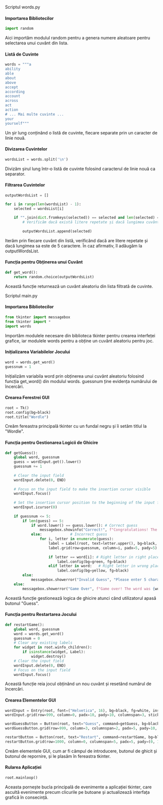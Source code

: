 Scriptul words.py

#### Importarea Bibliotecilor
```python
import random
```
Aici importăm modulul random pentru a genera numere aleatoare pentru selectarea unui cuvânt din lista.

#### Listă de Cuvinte
```python
words = """a
ability
able
about
above
accept
according
account
across
act
action
# ... Mai multe cuvinte ...
your
yourself"""
```
Un șir lung conținând o listă de cuvinte, fiecare separate prin un caracter de linie nouă.

#### Divizarea Cuvintelor
```python
wordsList = words.split('\n')
```
Divizăm șirul lung într-o listă de cuvinte folosind caracterul de linie nouă ca separator.

#### Filtrarea Cuvintelor
```python
outputWordsList = []

for i in range(len(wordsList) - 1):
    selected = wordsList[i]
    
    if "".join(dict.fromkeys(selected)) == selected and len(selected) == 5:
        # Verificăm dacă există litere repetate și dacă lungimea cuvântului este de 5 caractere
        
        outputWordsList.append(selected)
```
Iterăm prin fiecare cuvânt din listă, verificând dacă are litere repetate și dacă lungimea sa este de 5 caractere. În caz afirmativ, îl adăugăm la outputWordsList.

#### Funcția pentru Obținerea unui Cuvânt
```python
def get_word():
    return random.choice(outputWordsList)
```
Această funcție returnează un cuvânt aleatoriu din lista filtrată de cuvinte.

Scriptul main.py

#### Importarea Bibliotecilor
```python
from tkinter import messagebox
from tkinter import *
import words
```
Importăm modulele necesare din biblioteca tkinter pentru crearea interfeței grafice, iar modulele words pentru a obține un cuvânt aleatoriu pentru joc.

#### Inițializarea Variabilelor Jocului
```python
word = words.get_word()
guessnum = 1
```
Inițializăm variabila word prin obținerea unui cuvânt aleatoriu folosind funcția get_word() din modulul words. guessnum ține evidența numărului de încercări.

#### Crearea Ferestrei GUI
```python
root = Tk()
root.config(bg=black)
root.title("Wordle")
```
Creăm fereastra principală tkinter cu un fundal negru și îi setăm titlul la "Wordle".

#### Funcția pentru Gestionarea Logicii de Ghicire
```python
def getGuess():
    global word, guessnum
    guess = wordInput.get().lower()
    guessnum += 1
   
    # Clear the input field
    wordInput.delete(0, END)
   
    # Focus on the input field to make the insertion cursor visible
    wordInput.focus()
   
    # Set the insertion cursor position to the beginning of the input field
    wordInput.icursor(0)
   
    if guessnum <= 5:
        if len(guess) == 5:
            if word.lower() == guess.lower(): # Correct guess
                messagebox.showinfo("Correct!", f"Congratulations! The word was {word.title()}")
            else:             # Incorrect guess
                for i, letter in enumerate(guess):
                    label = Label(root, text=letter.upper(), bg=black, fg=white, font=("Helvetica", 16, "bold"), width=5, height=2, bd=0, highlightthickness=2, relief="solid", highlightbackground="gray", padx=5, pady=5)
                    label.grid(row=guessnum, column=i, padx=5, pady=5)
                   
                    if letter == word[i]: # Right letter in right place
                        label.config(bg=green, fg=black)
                    elif letter in word:   # Right letter in wrong place
                        label.config(bg=yellow, fg=black)
        else:
            messagebox.showerror("Invalid Guess", "Please enter 5 characters for your guess")
    else:
        messagebox.showerror("Game Over", f"Game over! The word was {word.title()}").
```
Această funcție gestionează logica de ghicire atunci când utilizatorul apasă butonul "Guess".

#### Funcția pentru Restartarea Jocului
```python
def restartGame():
    global word, guessnum
    word = words.get_word()
    guessnum = 0
    # Clear any existing labels
    for widget in root.winfo_children():
        if isinstance(widget, Label):
            widget.destroy()
    # Clear the input field
    wordInput.delete(0, END)
    # Focus on the input field
    wordInput.focus()

```
Această funcție reia jocul obținând un nou cuvânt și resetând numărul de încercări.

#### Crearea Elementelor GUI
```python
wordInput = Entry(root, font=("Helvetica", 16), bg=black, fg=white, insertbackground=white)
wordInput.grid(row=999, column=0, padx=10, pady=10, columnspan=3, sticky="we")

wordGuessButton = Button(root, text="Guess", command=getGuess, bg=black, fg=white, font=("Helvetica", 14))
wordGuessButton.grid(row=999, column=3, columnspan=2, padx=5, pady=10, sticky="we")

restartButton = Button(root, text="Restart", command=restartGame, bg=black, fg=white, font=("Helvetica", 14))
restartButton.grid(row=1000, column=0, columnspan=5, padx=5, pady=(0, 10), sticky="we")
```
Creăm elementele GUI, cum ar fi câmpul de introducere, butonul de ghicit și butonul de repornire, și le plasăm în fereastra tkinter.

#### Rularea Aplicației
```python
root.mainloop()
```
Aceasta pornește bucla principală de evenimente a aplicației tkinter, care ascultă evenimente precum clicurile pe butoane și actualizează interfața grafică în consecință.
